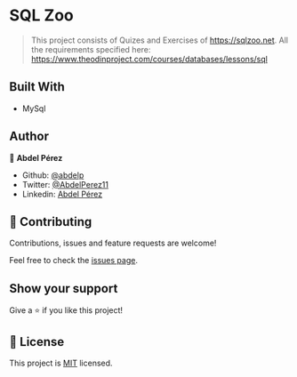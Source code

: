 # SQL Zoo

> This project consists of Quizes and Exercises of https://sqlzoo.net. All the requirements specified here: https://www.theodinproject.com/courses/databases/lessons/sql

## Built With

- MySql

## Author

👤 **Abdel Pérez**

- Github: [@abdelp](https://github.com/abdelp/)
- Twitter: [@AbdelPerez11](https://twitter.com/abdelperez11)
- Linkedin: [Abdel Pérez](https://www.linkedin.com/in/abdel-p%C3%A9rez-t%C3%A9llez-72b2aa153/)

## 🤝 Contributing

Contributions, issues and feature requests are welcome!

Feel free to check the [issues page](https://github.com/abdelp/enumerable-methods/issues).

## Show your support

Give a ⭐️ if you like this project!

## 📝 License

This project is [MIT](lic.url) licensed.
